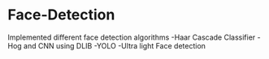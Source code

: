 # Face-Detection
Implemented different face detection algorithms 
-Haar Cascade Classifier
-Hog and CNN using DLIB
-YOLO
-Ultra light Face detection
